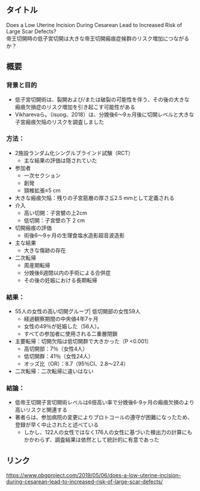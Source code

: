 ## タイトル
Does a Low Uterine Incision During Cesarean Lead to Increased Risk of Large Scar Defects?  
帝王切開時の低子宮切開は大きな帝王切開瘢痕症候群のリスク増加につながるか？

## 概要
### 背景と目的
* 低子宮切開術は、裂開および/または破裂の可能性を伴う、その後の大きな瘢痕欠損症のリスク増加を引き起こす可能性がある
* Vikharevaら。（isuog、2018）は、分娩後6〜9ヵ月後に切開レベルと大きな子宮瘢痕欠陥のリスクを調査しました
### 方法：
* 2施設ランダム化シングルブラインド試験（RCT）
  * 主な結果の評価は隠されていた
* 参加者
  * 一次セクション
  * 創発
  * 頸椎拡張≥5 cm
* 大きな瘢痕欠陥：残りの子宮筋層の厚さ≦2.5 mmとして定義される
* 介入
  * 高い切開：子宮襞の上2cm
  * 低切開：子宮壁の下 2 cm
* 切開瘢痕の評価
  * 術後6〜9ヶ月の生理食塩水造影超音波造影
* 主な結果
  * 大きな傷跡の存在
* 二次転帰
  * 周産期転帰
  * 分娩後8週間以内の手術による合併症
  * その後の妊娠における長期転帰
### 結果：
* 55人の女性の高い切開グループ| 低切開部の女性59人
  * 経過観察期間の中央値4年7ヶ月
  * 女性の49％が妊娠した（56人）。
  * すべての参加者に使用される二重層閉鎖
* 主要転帰：切開欠陥は低切開群で大きかった（P <0.001）
  * 高切開部：7％（女性4人）
  * 低切開群：41％（女性24人）
  * オッズ比（OR）：8.7（95％CI、2.8〜27.4）
* 二次転帰：二次転帰に違いはない
### 結論：
* 低帝王切開子宮切開術レベルは6倍高い率で分娩後6-9ヶ月の瘢痕欠損のより高いリスクと関連する
* 著者らは、参加病院の変更によりプロトコールの遵守が困難になったため、登録が早く中止されたと述べている
  * しかし、122人の女性ではなく176人の女性に基づいた検出力の計算にもかかわらず、調査結果は依然として統計的に有意であった

## リンク
https://www.obgproject.com/2019/05/06/does-a-low-uterine-incision-during-cesarean-lead-to-increased-risk-of-large-scar-defects/
